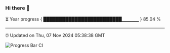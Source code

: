 ### Hi there 👋

⏳ Year progress { █████████████████████████▁▁▁▁▁ } 85.04 %

---

⏰ Updated on Thu, 07 Nov 2024 05:38:38 GMT

![Progress Bar CI](https://github.com/IshwaranRudhara/GIT-ACTION/workflows/Progress%20Bar%20CI/badge.svg)

